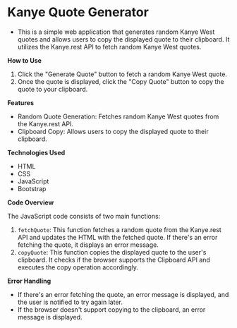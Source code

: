 # Kanye Quote Generator

+ This is a simple web application that generates random Kanye West quotes and allows users to copy the displayed quote to their clipboard. It utilizes the Kanye.rest API to fetch random Kanye West quotes.

**How to Use**

1. Click the "Generate Quote" button to fetch a random Kanye West quote.
2. Once the quote is displayed, click the "Copy Quote" button to copy the quote to your clipboard.
   
**Features**

+ Random Quote Generation: Fetches random Kanye West quotes from the Kanye.rest API.
+ Clipboard Copy: Allows users to copy the displayed quote to their clipboard.

**Technologies Used**

+ HTML
+ CSS
+ JavaScript
+ Bootstrap

**Code Overview**

The JavaScript code consists of two main functions:

1. `fetchQuote`: This function fetches a random quote from the Kanye.rest API and updates the HTML with the fetched quote. If there's an error fetching the quote, it displays an error message.
2. `copyQuote`: This function copies the displayed quote to the user's clipboard. It checks if the browser supports the Clipboard API and executes the copy operation accordingly.

**Error Handling**

+ If there's an error fetching the quote, an error message is displayed, and the user is notified to try again later.
+ If the browser doesn't support copying to the clipboard, an error message is displayed.